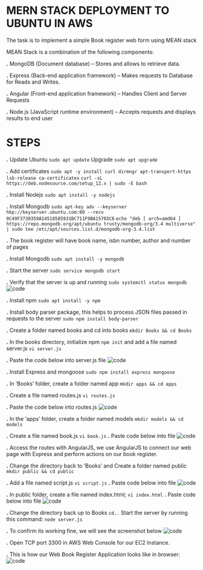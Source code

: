# MERN STACK DEPLOYMENT TO UBUNTU IN AWS 
The task is to implement a simple Book register web form using MEAN stack

MEAN Stack is a combination of the following components:

**.** MongoDB (Document database) – Stores and allows to retrieve data.

**.** Express (Back-end application framework) – Makes requests to Database for Reads and Writes.

**.** Angular (Front-end application framework) – Handles Client and Server Requests 

**.** Node.js (JavaScript runtime environment) – Accepts requests and displays results to end user

# STEPS
**.** Update Ubuntu `sudo apt update` Upgrade `sudo apt upgrade`

**.** Add certificates `sudo apt -y install curl dirmngr apt-transport-https lsb-release ca-certificates`
`curl -sL https://deb.nodesource.com/setup_12.x | sudo -E bash` 

**.** Install Nodejs `sudo apt install -y nodejs`

**.** Install Mongodb
`sudo apt-key adv --keyserver hkp://keyserver.ubuntu.com:80 --recv 0C49F3730359A14518585931BC711F9BA15703C6`
`echo "deb [ arch=amd64 ] https://repo.mongodb.org/apt/ubuntu trusty/mongodb-org/3.4 multiverse" | sudo tee /etc/apt/sources.list.d/mongodb-org-3.4.list`

**.** The book register will have book name, isbn number, author and number of pages

**.** Install Mongodb `sudo apt install -y mongodb`

**.** Start the server `sudo service mongodb start`

**.** Verify that the server is up and running `sudo systemctl status mongodb`
![code](./images/Image1.PNG)

**.** Install npm `sudo apt install -y npm`

**.** Install body parser package, this helps to process JSON files passed in requests to the server `sudo npm install body-parser`

**.** Create a folder named books and cd into books `mkdir Books && cd Books`

**.** In the books directory, initialize npm `npm init` and add a file named server.js  `vi server.js`

**.** Paste the code below into server.js file
![code](./images/File1.PNG)

**.** Install Express and mongoose `sudo npm install express mongoose`

**.** In ‘Books’ folder, create a folder named app `mkdir apps && cd apps` 

**.** Create a file named routes.js `vi routes.js`

**.** Paste the code below into routes.js
![code](./images/File2.PNG)

**.** In the ‘apps’ folder, create a folder named models `mkdir models && cd models`

**.** Create a file named book.js `vi book.js`  **.** Paste code below into file
![code](./images/File3.PNG)

**.** Access the routes with AngularJS, we use AngularJS to connect our web page with Express and perform actions on our book register.

**.** Change the directory back to ‘Books’ and Create a folder named public `mkdir public && cd public`

**.** Add a file named script.js `vi script.js`  **.** Paste code below into file
![code](./images/File4.PNG)

**.** In public folder, create a file named index.html; `vi index.html`  **.** Paste code below into file
![code](./images/File5.PNG)

**.** Change the directory back up to Books `cd..` Start the server by running this command: `node server.js`

**.** To confirm its working fine, we will see the screenshot below
![code](./images/Correctimage2.PNG)

**.** Open TCP port 3300 in AWS Web Console for our EC2 Instance.

**.** This is how our Web Book Register Application looks like in browser:
![code](./images/Image3.PNG)



